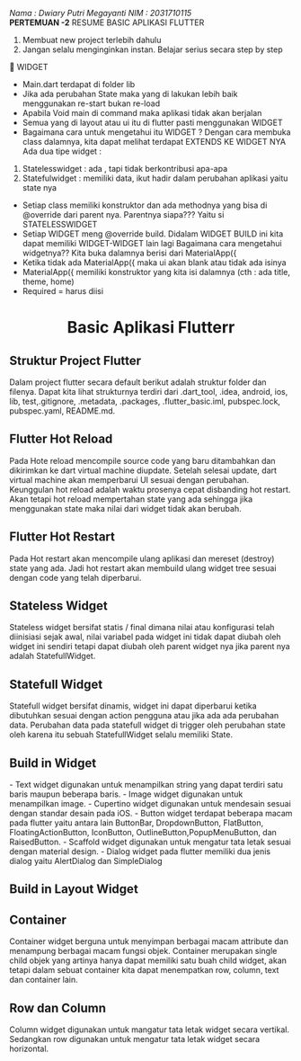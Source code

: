 *Nama : Dwiary Putri Megayanti*
*NIM  : 2031710115* <br>
**PERTEMUAN -2** 
RESUME BASIC APLIKASI FLUTTER
1.	Membuat new project terlebih dahulu
2.	Jangan selalu menginginkan instan. Belajar serius secara step by step

	WIDGET
-	Main.dart terdapat di folder lib
-	Jika ada perubahan State maka yang di lakukan lebih baik menggunakan re-start bukan re-load
-	 Apabila Void main di command maka aplikasi tidak akan berjalan
-	Semua yang di layout atau ui itu di flutter pasti menggunakan WIDGET
-	Bagaimana cara untuk mengetahui itu WIDGET ?
Dengan cara membuka class dalamnya, kita dapat melihat terdapat EXTENDS KE WIDGET NYA 
Ada dua tipe widget :
1)	Statelesswidget : ada , tapi tidak berkontribusi apa-apa
2)	Statefulwidget : memiliki data, ikut hadir dalam perubahan aplikasi yaitu state nya
-	Setiap class memiliki konstruktor dan ada methodnya yang bisa di @override dari parent nya. Parentnya siapa??? Yaitu si STATELESSWIDGET
-	Setiap WIDGET meng @override build. Didalam WIDGET BUILD ini kita dapat memiliki WIDGET-WIDGET lain lagi
Bagaimana cara mengetahui widgetnya?? Kita buka dalamnya berisi dari MaterialApp({
-	Ketika tidak ada MaterialApp({ maka ui akan blank atau tidak ada isinya
-	MaterialApp({ memiliki konstruktor yang kita isi dalamnya (cth : ada title, theme, home)
-	Required = harus diisi

<center> <h1>Basic Aplikasi Flutterr</h1></center>

<h2>Struktur Project Flutter</h2>
Dalam project flutter secara default berikut adalah struktur folder dan filenya. Dapat kita lihat strukturnya terdiri dari .dart_tool, .idea, android, ios, lib, test,.gitignore, .metadata, .packages, .flutter_basic.iml, pubspec.lock, pubspec.yaml, README.md.</br>

<h2>Flutter Hot Reload</h2>
Pada Hote reload mencompile source code yang baru ditambahkan dan dikirimkan ke dart virtual machine diupdate. Setelah selesai update, dart virtual machine akan memperbarui UI sesuai dengan perubahan. Keunggulan hot reload adalah waktu prosenya cepat disbanding hot restart. Akan tetapi hot reload mempertahan state yang ada sehingga jika menggunakan state maka nilai dari widget tidak akan berubah.</br>

<h2>Flutter Hot Restart</h2>
Pada Hot restart akan mencompile ulang aplikasi dan mereset (destroy) state yang ada. Jadi hot restart akan membuild ulang widget tree sesuai dengan code yang telah diperbarui.</br>

<h2>Stateless Widget</h2>
Stateless widget bersifat statis / final dimana nilai atau konfigurasi telah diinisiasi sejak awal, nilai variabel pada widget ini tidak dapat diubah oleh widget ini sendiri tetapi dapat diubah oleh parent widget nya jika parent nya adalah StatefullWidget.</br>

<h2>Statefull Widget</h2>
Statefull widget bersifat dinamis, widget ini dapat diperbarui ketika dibutuhkan sesuai dengan action pengguna atau jika ada ada perubahan data. Perubahan data pada statefull widget di trigger oleh perubahan state oleh karena itu sebuah StatefullWidget selalu memiliki State.</br>

<h2>Build in Widget</h2>
- Text widget digunakan untuk menampilkan string yang dapat terdiri satu baris maupun beberapa baris. 
- Image widget digunakan untuk menampilkan image.
- Cupertino widget digunakan untuk mendesain sesuai dengan standar desain pada iOS.
- Button widget terdapat beberapa macam pada flutter yaitu antara lain ButtonBar, DropdownButton, FlatButton, FloatingActionButton, IconButton, OutlineButton,PopupMenuButton, dan RaisedButton.
- Scaffold widget digunakan untuk mengatur tata letak sesuai dengan material design.
- Dialog widget pada flutter memiliki dua jenis dialog yaitu AlertDialog dan SimpleDialog
</br>

<h2>Build in Layout Widget</h2>
<h2>Container</h2>
Container widget berguna untuk menyimpan berbagai macam attribute dan menampung berbagai macam fungsi objek. Container merupakan single child objek yang artinya hanya dapat memiliki satu buah child widget, akan tetapi dalam sebuat container kita dapat menempatkan row, column, text dan container lain.</br>

<h2>Row dan Column</h2>
Column widget digunakan untuk mangatur tata letak widget secara vertikal. Sedangkan row digunakan untuk mengatur tata letak widget secara horizontal.</br>
